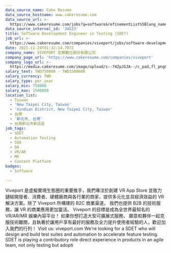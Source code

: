 ```yaml
---
data_source_name: Cake Resume
data_source_hostname: www.cakeresume.com
data_source_url: >-
  https://www.cakeresume.com/jobs?q=software&refinementList%5Blang_name%5D%5B0%5D=English&refinementList%5Bsalary_type%5D=per_year&range%5Bsalary_range%5D%5Bmin%5D=1000000&page=2
data_source_internal_id: '34523'
title: Software Development Engineer in Testing (SDET)
job_url: >-
  https://www.cakeresume.com/companies/viveport/jobs/software-development-engineer-in-testing-sdet
date: 2021-11-24T01:32:14.707Z
company_name: VIVEPORT 宏願數位股份有限公司
company_page_url: 'https://www.cakeresume.com/companies/viveport'
company_logo_url: >-
  https://media.cakeresume.com/image/upload/s--74ZpJGJA--/c_pad,fl_png8,h_200,w_200/v1640767165/dsfonjgedfpeycggek8i.png
salary_text: TWD750000 - TWD1500000
salary_currency: TWD
salary_type: per_year
salary_min: 750000
salary_max: 1500000
location_list:
  - Taiwan
  - 'New Taipei City, Taiwan'
  - 'Xindian District, New Taipei City, Taiwan'
  - 台灣
  - '新北市, 台灣'
  - 台灣新北市新店區
job_tags:
  - SDET
  - Automation Testing
  - SQA
  - QA
  - VR/AR
  - MR
  - Content Platform
badges:
  - Software

---
```


Viveport 是虛擬實境生態圈的重要推手，我們專注於創建 VR App Store 並致力鏈結開發者、消費者、硬體廠商與各行業的商家，提供多元化並具經濟效益的 VR 解決方案。除了 Viveport 所構建的 B2C 商業渠道， 我們也提供 B2B 的技術服務，讓 VR 的商業應用更加靈活。 Viveport 的目標是成為全世界最知名的 VR/AR/MR 娛樂內容平台！ 如果你想打造大型可擴展式服務， 願意和夥伴一起克服技術難關，且執著於讓用戶享有最好的服務及全力提升使用者經驗的人，歡迎加入我們的行列！ Visit us: viveport.com We're looking for a SDET who will design and build test suites and automation to accelerate feature testing. SDET is playing a contributory role direct experience in products in an agile team, not only testing but adopti